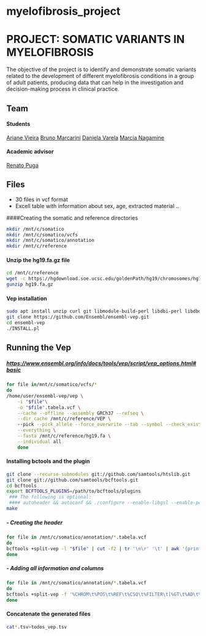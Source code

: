 # myelofibrosis_project

# PROJECT: SOMATIC VARIANTS IN MYELOFIBROSIS
The objective of the project is to identify and demonstrate somatic variants related to the development of different myelofibrosis conditions in a group of adult patients, producing data that can help in the investigation and decision-making process in clinical practice.


## Team
#### Students
[Ariane Vieira](https://github.com/Arivsouza)
[Bruno Marcarini](https://github.com/Brunomarcarini)
[Daniela Varela](https://github.com/danielavarela)
[Marcia Nagamine](https://github.com/MarciaNagamine)

#### Academic advisor
[Renato Puga](https://github.com/renatopuga)

## Files

-  30 files in vcf format
- Excell table with information about sex, age, extracted material ..

####Creating the somatic and reference directories
```bash
mkdir /mnt/c/somatico
mkdir /mnt/c/somatico/vcfs
mkdir /mnt/c/somatico/annotation
mkdir /mnt/c/reference
```
#### Unzip the hg19.fa.gz file
```bash
cd /mnt/c/reference
wget -c https://hgdownload.soe.ucsc.edu/goldenPath/hg19/chromosomes/hg19.fa.gz
gunzip hg19.fa.gz
```
#### Vep installation

```bash
sudo apt install unzip curl git libmodule-build-perl libdbi-perl libdbd-mysql-perl build-essential zlib1g-dev
git clone https://github.com/Ensembl/ensembl-vep.git
cd ensembl-vep
./INSTALL.pl
```
##  Running the Vep
##### https://www.ensembl.org/info/docs/tools/vep/script/vep_options.html#basic

```bash
for file in/mnt/c/somatico/vcfs/*
do
/home/user/ensembl-vep/vep \
	-i "$file"\
	-o "$file".tabela.vcf \
    --cache --offline --assembly GRCh37 --refseq \
    --dir_cache /mnt/c/reference/VEP \ 
	--pick --pick_allele --force_overwrite --tab --symbol --check_existing \
    --everything \
	--fasta /mnt/c/reference/hg19.fa \
	--individual all 
    done
```
#### Installing bctools and the plugin

```bash
git clone --recurse-submodules git://github.com/samtools/htslib.git
git clone git://github.com/samtools/bcftools.git
cd bcftools
export BCFTOOLS_PLUGINS=/path/to/bcftools/plugins
 ### The following is optional:
 #### autoheader && autoconf && ./configure --enable-libgsl --enable-perl-filters
make
```
##### - Creating the header
```bash
for file in /mnt/c/somatico/annotation/*.tabela.vcf
do
bcftools +split-vep -l "$file" | cut -f2 | tr '\n\r' '\t' | awk '{print("CHROM\tPOS\tREF\t"$0"FILTER\tGT\tAD\tAF\tDP\tF1R2\tF2R1\tSB")}' > "$file".vep.tsv
done
```
##### - Adding all information and columns
```bash
for file in /mnt/c/somatico/annotation/*.tabela.vcf
do
bcftools +split-vep -f '%CHROM\t%POS\t%REF\t%CSQ\t%FILTER\t[%GT\t%AD\t%AF\t%DP\t%F1R2\t%F2R1\t%SB]\n' -d -A tab "$file" >> "$file".vep.tsv
done
```
#### Concatenate the generated files
```bash
cat*.tsv>todos_vep.tsv
```
